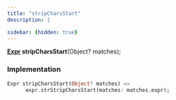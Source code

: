 ```yaml
---
title: "stripCharsStart"
description: |

sidebar: {hidden: true}
---
```

<span class="dart-code"><strong>[Expr] stripCharsStart</strong>(<span class="nobr">Object? matches</span>);</span>


### Implementation
```dart
Expr stripCharsStart(Object? matches) =>
      expr.strStripCharsStart(matches: matches.expr);
```

[Expr]: /reference/classes/expr